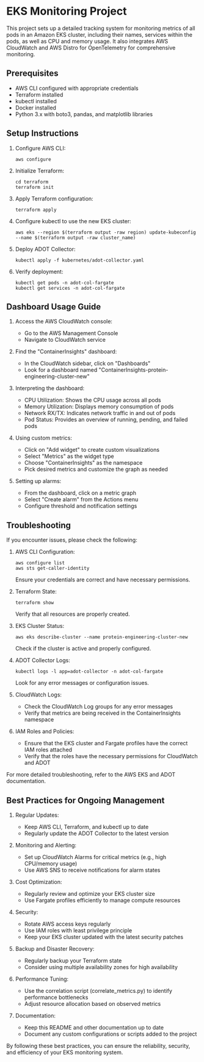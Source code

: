 # EKS Monitoring Project

This project sets up a detailed tracking system for monitoring metrics of all pods in an Amazon EKS cluster, including their names, services within the pods, as well as CPU and memory usage. It also integrates AWS CloudWatch and AWS Distro for OpenTelemetry for comprehensive monitoring.

## Prerequisites

- AWS CLI configured with appropriate credentials
- Terraform installed
- kubectl installed
- Docker installed
- Python 3.x with boto3, pandas, and matplotlib libraries

## Setup Instructions

1. Configure AWS CLI:
   ```
   aws configure
   ```

2. Initialize Terraform:
   ```
   cd terraform
   terraform init
   ```

3. Apply Terraform configuration:
   ```
   terraform apply
   ```

4. Configure kubectl to use the new EKS cluster:
   ```
   aws eks --region $(terraform output -raw region) update-kubeconfig --name $(terraform output -raw cluster_name)
   ```

5. Deploy ADOT Collector:
   ```
   kubectl apply -f kubernetes/adot-collector.yaml
   ```

6. Verify deployment:
   ```
   kubectl get pods -n adot-col-fargate
   kubectl get services -n adot-col-fargate
   ```

## Dashboard Usage Guide

1. Access the AWS CloudWatch console:
   - Go to the AWS Management Console
   - Navigate to CloudWatch service

2. Find the "ContainerInsights" dashboard:
   - In the CloudWatch sidebar, click on "Dashboards"
   - Look for a dashboard named "ContainerInsights-protein-engineering-cluster-new"

3. Interpreting the dashboard:
   - CPU Utilization: Shows the CPU usage across all pods
   - Memory Utilization: Displays memory consumption of pods
   - Network RX/TX: Indicates network traffic in and out of pods
   - Pod Status: Provides an overview of running, pending, and failed pods

4. Using custom metrics:
   - Click on "Add widget" to create custom visualizations
   - Select "Metrics" as the widget type
   - Choose "ContainerInsights" as the namespace
   - Pick desired metrics and customize the graph as needed

5. Setting up alarms:
   - From the dashboard, click on a metric graph
   - Select "Create alarm" from the Actions menu
   - Configure threshold and notification settings

## Troubleshooting

If you encounter issues, please check the following:

1. AWS CLI Configuration:
   ```
   aws configure list
   aws sts get-caller-identity
   ```
   Ensure your credentials are correct and have necessary permissions.

2. Terraform State:
   ```
   terraform show
   ```
   Verify that all resources are properly created.

3. EKS Cluster Status:
   ```
   aws eks describe-cluster --name protein-engineering-cluster-new
   ```
   Check if the cluster is active and properly configured.

4. ADOT Collector Logs:
   ```
   kubectl logs -l app=adot-collector -n adot-col-fargate
   ```
   Look for any error messages or configuration issues.

5. CloudWatch Logs:
   - Check the CloudWatch Log groups for any error messages
   - Verify that metrics are being received in the ContainerInsights namespace

6. IAM Roles and Policies:
   - Ensure that the EKS cluster and Fargate profiles have the correct IAM roles attached
   - Verify that the roles have the necessary permissions for CloudWatch and ADOT

For more detailed troubleshooting, refer to the AWS EKS and ADOT documentation.

## Best Practices for Ongoing Management

1. Regular Updates:
   - Keep AWS CLI, Terraform, and kubectl up to date
   - Regularly update the ADOT Collector to the latest version

2. Monitoring and Alerting:
   - Set up CloudWatch Alarms for critical metrics (e.g., high CPU/memory usage)
   - Use AWS SNS to receive notifications for alarm states

3. Cost Optimization:
   - Regularly review and optimize your EKS cluster size
   - Use Fargate profiles efficiently to manage compute resources

4. Security:
   - Rotate AWS access keys regularly
   - Use IAM roles with least privilege principle
   - Keep your EKS cluster updated with the latest security patches

5. Backup and Disaster Recovery:
   - Regularly backup your Terraform state
   - Consider using multiple availability zones for high availability

6. Performance Tuning:
   - Use the correlation script (correlate_metrics.py) to identify performance bottlenecks
   - Adjust resource allocation based on observed metrics

7. Documentation:
   - Keep this README and other documentation up to date
   - Document any custom configurations or scripts added to the project

By following these best practices, you can ensure the reliability, security, and efficiency of your EKS monitoring system.
